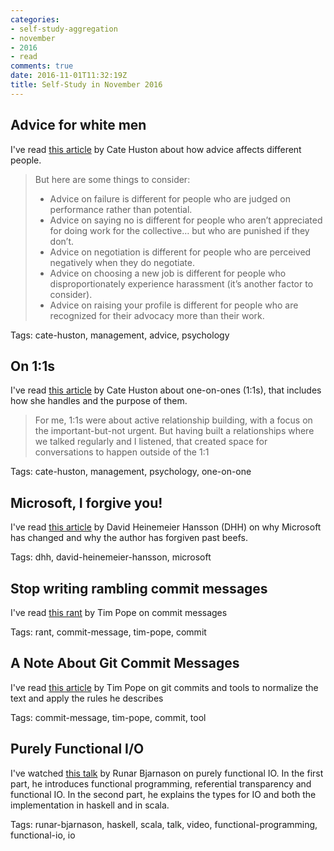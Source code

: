 ```yaml
---
categories:
- self-study-aggregation
- november
- 2016
- read
comments: true
date: 2016-11-01T11:32:19Z
title: Self-Study in November 2016
---
```


## Advice for white men

I've read [this article][adv-white-men] by Cate Huston about how advice affects different people.

>But here are some things to consider:
>
>  - Advice on failure is different for people who are judged on performance rather than potential.
>  - Advice on saying no is different for people who aren’t appreciated for doing work for the collective… but who are punished if they don’t.
>  - Advice on negotiation is different for people who are perceived negatively when they do negotiate.
>  - Advice on choosing a new job is different for people who disproportionately experience harassment (it’s another factor to consider).
>  - Advice on raising your profile is different for people who are recognized for their advocacy more than their work.

Tags: cate-huston, management, advice, psychology

[adv-white-men]: http://www.catehuston.com/blog/2016/01/28/advice-for-white-men/

## On 1:1s

I've read [this article][on-one-on-ones] by Cate Huston about one-on-ones (1:1s), that includes how she handles and the purpose of them.

> For me, 1:1s were about active relationship building, with a focus on the important-but-not urgent. But having built a relationships where we talked regularly and I listened, that created space for conversations to happen outside of the 1:1

Tags: cate-huston, management, psychology, one-on-one

[on-one-on-ones]: http://www.catehuston.com/blog/2016/11/05/on-11s/

## Microsoft, I forgive you!

I've read [this article][msft-forgive-you] by David Heinemeier Hansson (DHH) on why Microsoft has changed and why the author has forgiven past beefs.

Tags: dhh, david-heinemeier-hansson, microsoft

[msft-forgive-you]: https://m.signalvnoise.com/microsoft-i-forgive-you-2fb6d6061a2c

## Stop writing rambling commit messages

I've read [this rant][rant-commit] by Tim Pope on commit messages

Tags: rant, commit-message, tim-pope, commit

[rant-commit]: http://stopwritingramblingcommitmessages.com/

## A Note About Git Commit Messages

I've read [this article][note-git-commit] by Tim Pope on git commits and tools to normalize the text and apply the rules he describes

Tags: commit-message, tim-pope, commit, tool

[note-git-commit]: http://tbaggery.com/2008/04/19/a-note-about-git-commit-messages.html

## Purely Functional I/O

I've watched [this talk][functional-io] by Runar Bjarnason on purely functional IO. In the first part, he introduces functional programming, referential transparency and functional IO. In the second part, he explains the types for IO and both the implementation in haskell and in scala.

Tags: runar-bjarnason, haskell, scala, talk, video, functional-programming, functional-io, io

[functional-io]: https://www.infoq.com/presentations/io-functional-side-effects

